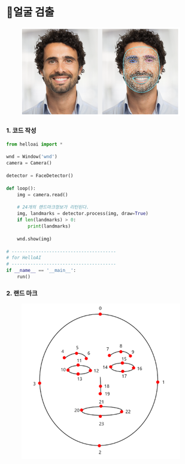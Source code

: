 # 👦얼굴 검출

###

<figure><img src=".gitbook/assets/h_face_title.png" alt=""><figcaption></figcaption></figure>

### 1. 코드 작성

```python
from helloai import *

wnd = Window('wnd')
camera = Camera()

detector = FaceDetector()

def loop():
    img = camera.read()

    # 24개의 랜드마크정보가 리턴된다. 
    img, landmarks = detector.process(img, draw=True)
    if len(landmarks) > 0:
        print(landmarks)
      
    wnd.show(img)

# ---------------------------------------
# for HelloAI
# ---------------------------------------
if __name__ == '__main__':
    run()
```

### 2. 랜드 마크&#x20;

<figure><img src=".gitbook/assets/h_face.png" alt=""><figcaption></figcaption></figure>

